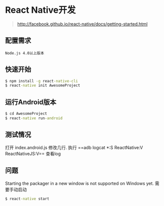 # React Native开发

> http://facebook.github.io/react-native/docs/getting-started.html

## 配置需求
	Node.js 4.0以上版本

## 快速开始
```cmd
$ npm install -g react-native-cli
$ react-native init AwesomeProject
```
## 运行Android版本
```cmd
$ cd AwesomeProject
$ react-native run-android
```

## 测试情况
打开 index.android.js 修改几行.
执行 ==adb logcat *:S ReactNative:V ReactNativeJS:V== 查看log

## 问题
Starting the packager in a new window is not supported on Windows yet.
需要手动启动

```cmd
$ react-native start
```

